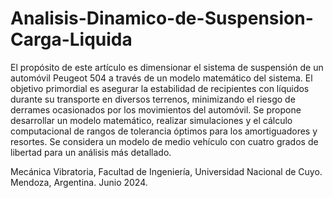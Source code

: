 # Analisis-Dinamico-de-Suspension-Carga-Liquida
El propósito de este artículo es dimensionar el sistema de suspensión de un automóvil Peugeot 504 a través de un modelo matemático del sistema. El objetivo primordial es asegurar la estabilidad de recipientes con líquidos durante su transporte en diversos terrenos, minimizando el riesgo de derrames ocasionados por los movimientos del automóvil. Se propone desarrollar un modelo matemático, realizar simulaciones y el cálculo computacional de rangos de tolerancia óptimos para los amortiguadores y resortes. Se considera un modelo de medio vehículo con cuatro grados de libertad para un análisis más detallado.

Mecánica Vibratoria, Facultad de Ingeniería, Universidad Nacional de Cuyo. Mendoza, Argentina. 
Junio 2024.
